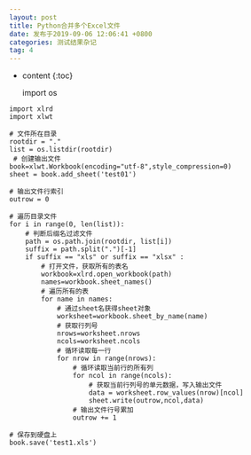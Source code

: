 ```yaml
---
layout: post
title: Python合并多个Excel文件
date: 发布于2019-09-06 12:06:41 +0800
categories: 测试结果杂记
tag: 4
---
```


* content
{:toc}


    import os
<!-- more -->

    import xlrd
    import xlwt
    
    # 文件所在目录
    rootdir = "."
    list = os.listdir(rootdir)
     # 创建输出文件
    book=xlwt.Workbook(encoding="utf-8",style_compression=0)
    sheet = book.add_sheet('test01')
    
    # 输出文件行索引
    outrow = 0
    
    # 遍历目录文件
    for i in range(0, len(list)):
        # 判断后缀名过滤文件
        path = os.path.join(rootdir, list[i])
        suffix = path.split(".")[-1]
        if suffix == "xls" or suffix == "xlsx" :
            # 打开文件，获取所有的表名
            workbook=xlrd.open_workbook(path)
            names=workbook.sheet_names()
            # 遍历所有的表
            for name in names:
                # 通过sheet名获得sheet对象
                worksheet=workbook.sheet_by_name(name)
                # 获取行列号
                nrows=worksheet.nrows
                ncols=worksheet.ncols
                # 循环读取每一行
                for nrow in range(nrows): 
                    # 循环读取当前行的所有列
                    for ncol in range(ncols):
                        # 获取当前行列号的单元数据，写入输出文件
                        data = worksheet.row_values(nrow)[ncol]
                        sheet.write(outrow,ncol,data)
                    # 输出文件行号累加
                    outrow += 1
    
    # 保存到硬盘上
    book.save('test1.xls') 
    

